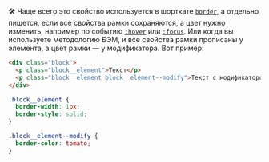 🛠 Чаще всего это свойство используется в шорткате [`border`](/css/border), а отдельно пишется, если все свойства рамки сохраняются, а цвет нужно изменить, например по событию [`:hover`](/css/hover) или [`:focus`](/css/focus). Или когда вы используете методологию БЭМ, и все свойства рамки прописаны у элемента, а цвет рамки — у модификатора. Вот пример:

```html
<div class="block">
  <p class="block__element">Текст</p>
  <p class="block__element block__element--modify">Текст с модификатором</p>
</div>
```

```css
.block__element {
  border-width: 1px;
  border-style: solid;
}

.block__element--modify {
  border-color: tomato;
}
```
